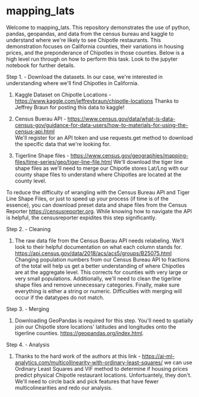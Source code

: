 # mapping_lats

Welcome to mapping_lats. This repository demonstrates the use of python, pandas, geopandas, and data from the census bureau and kaggle to understand where we're likely to see Chipotle restaurants. This demonstration focuses on California counties, their variations in housing prices, and the preponderance of Chipotles in those counties. Below is a high level run through on how to perform this task. Look to the jupyter notebook for further details.

Step 1. - Download the datasets. 
In our case, we're interested in understanding where we'll find Chipotles in California. 
1. Kaggle Dataset on Chipotle Locations - https://www.kaggle.com/jeffreybraun/chipotle-locations
      Thanks to Jeffrey Braun for posting this data to kaggle!

2. Census Buerau API - https://www.census.gov/data/what-is-data-census-gov/guidance-for-data-users/how-to-materials-for-using-the-census-api.html  
      We'll register for an API token and use requests.get method to download the specific data that we're looking for. 

3. Tigerline Shape files - https://www.census.gov/geographies/mapping-files/time-series/geo/tiger-line-file.html
      We'll download the tiger line shape files as we'll need to merge our Chipotle stores Lat/Lng with our county shape files to understand where Chipotles are located at the county level.
      
To reduce the difficulty of wrangling with the Census Bureau API and Tiger Line Shape Files, or just to speed up your process (if time is of the essence), you can download preset data and shape files from the Census Reporter https://censusreporter.org. While knowing how to navigate the API is helpful, the censusreporter expidites this step significantly. 
      
Step 2. - Cleaning
1. The raw data file from the Census Buerau API needs relabeling. We'll look to their helpful documentation on what each column stands for. https://api.census.gov/data/2018/acs/acs5/groups/B25075.html 
Changing population numbers from our Census Bureau API to fractions of the total will help us get a better understanding of where Chipotles are at the aggregate level. This corrects for counties with very large or very small populations. 
Additionally, we'll need to clean the tigerline shape files and remove unnecessary categories. 
Finally, make sure everything is either a string or numeric. Difficulties with merging will occur if the datatypes do not match.

Step 3. - Merging
1. Downloading GeoPandas is required for this step. You'll need to spatially join our Chipotle store locations' latitudes and longitudes onto the tigerline counties. https://geopandas.org/index.html.

Step 4. - Analysis
1. Thanks to the hard work of the authors at this link - https://ai-ml-analytics.com/multicollinearity-with-ordinary-least-squares/
we can use Ordinary Least Squares and VIF method to determine if housing prices predict physical Chipotle restaurant locations. Unfortuantely, they don't. We'll need to circle back and pick features that have fewer multicolinearities and redo our analysis. 

